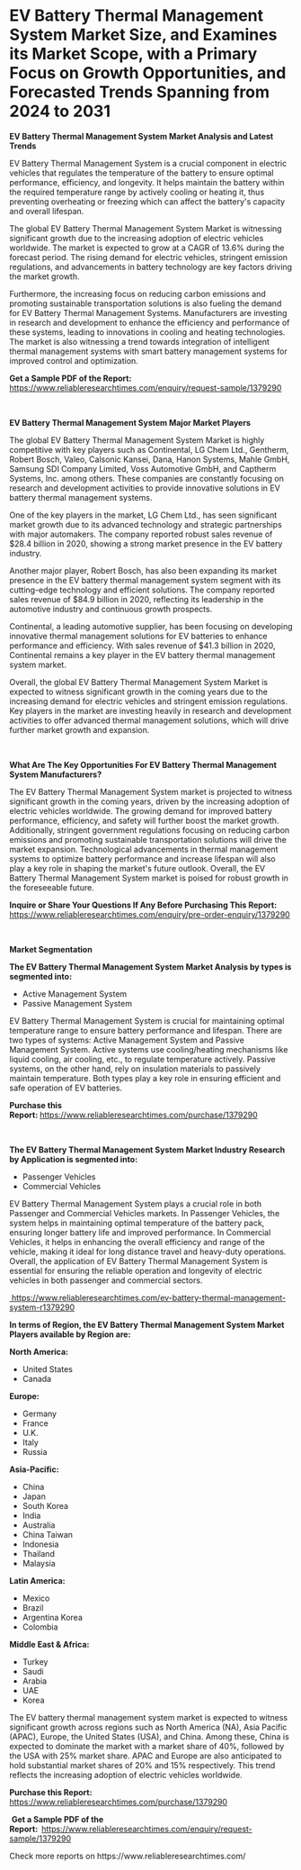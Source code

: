 <p><h1>EV Battery Thermal Management System Market Size, and Examines its Market Scope, with a Primary Focus on Growth Opportunities, and Forecasted Trends Spanning from 2024 to 2031</h1></p><p><strong>EV Battery Thermal Management System Market Analysis and Latest Trends</strong></p>
<p><p>EV Battery Thermal Management System is a crucial component in electric vehicles that regulates the temperature of the battery to ensure optimal performance, efficiency, and longevity. It helps maintain the battery within the required temperature range by actively cooling or heating it, thus preventing overheating or freezing which can affect the battery's capacity and overall lifespan.</p><p>The global EV Battery Thermal Management System Market is witnessing significant growth due to the increasing adoption of electric vehicles worldwide. The market is expected to grow at a CAGR of 13.6% during the forecast period. The rising demand for electric vehicles, stringent emission regulations, and advancements in battery technology are key factors driving the market growth.</p><p>Furthermore, the increasing focus on reducing carbon emissions and promoting sustainable transportation solutions is also fueling the demand for EV Battery Thermal Management Systems. Manufacturers are investing in research and development to enhance the efficiency and performance of these systems, leading to innovations in cooling and heating technologies. The market is also witnessing a trend towards integration of intelligent thermal management systems with smart battery management systems for improved control and optimization.</p></p>
<p><strong>Get a Sample PDF of the Report:&nbsp;</strong> <a href="https://www.reliableresearchtimes.com/enquiry/request-sample/1379290">https://www.reliableresearchtimes.com/enquiry/request-sample/1379290</a></p>
<p>&nbsp;</p>
<p><strong>EV Battery Thermal Management System Major Market Players</strong></p>
<p><p>The global EV Battery Thermal Management System Market is highly competitive with key players such as Continental, LG Chem Ltd., Gentherm, Robert Bosch, Valeo, Calsonic Kansei, Dana, Hanon Systems, Mahle GmbH, Samsung SDI Company Limited, Voss Automotive GmbH, and Captherm Systems, Inc. among others. These companies are constantly focusing on research and development activities to provide innovative solutions in EV battery thermal management systems.</p><p>One of the key players in the market, LG Chem Ltd., has seen significant market growth due to its advanced technology and strategic partnerships with major automakers. The company reported robust sales revenue of $28.4 billion in 2020, showing a strong market presence in the EV battery industry.</p><p>Another major player, Robert Bosch, has also been expanding its market presence in the EV battery thermal management system segment with its cutting-edge technology and efficient solutions. The company reported sales revenue of $84.9 billion in 2020, reflecting its leadership in the automotive industry and continuous growth prospects.</p><p>Continental, a leading automotive supplier, has been focusing on developing innovative thermal management solutions for EV batteries to enhance performance and efficiency. With sales revenue of $41.3 billion in 2020, Continental remains a key player in the EV battery thermal management system market.</p><p>Overall, the global EV Battery Thermal Management System Market is expected to witness significant growth in the coming years due to the increasing demand for electric vehicles and stringent emission regulations. Key players in the market are investing heavily in research and development activities to offer advanced thermal management solutions, which will drive further market growth and expansion.</p></p>
<p>&nbsp;</p>
<p><strong>What Are The Key Opportunities For EV Battery Thermal Management System Manufacturers?</strong></p>
<p><p>The EV Battery Thermal Management System market is projected to witness significant growth in the coming years, driven by the increasing adoption of electric vehicles worldwide. The growing demand for improved battery performance, efficiency, and safety will further boost the market growth. Additionally, stringent government regulations focusing on reducing carbon emissions and promoting sustainable transportation solutions will drive the market expansion. Technological advancements in thermal management systems to optimize battery performance and increase lifespan will also play a key role in shaping the market's future outlook. Overall, the EV Battery Thermal Management System market is poised for robust growth in the foreseeable future.</p></p>
<p><strong>Inquire or Share Your Questions If Any Before Purchasing This Report:</strong> <a href="https://www.reliableresearchtimes.com/enquiry/pre-order-enquiry/1379290">https://www.reliableresearchtimes.com/enquiry/pre-order-enquiry/1379290</a></p>
<p>&nbsp;</p>
<p><strong>Market Segmentation</strong></p>
<p><strong>The EV Battery Thermal Management System Market Analysis by types is segmented into:</strong></p>
<p><ul><li>Active Management System</li><li>Passive Management System</li></ul></p>
<p><p>EV Battery Thermal Management System is crucial for maintaining optimal temperature range to ensure battery performance and lifespan. There are two types of systems: Active Management System and Passive Management System. Active systems use cooling/heating mechanisms like liquid cooling, air cooling, etc., to regulate temperature actively. Passive systems, on the other hand, rely on insulation materials to passively maintain temperature. Both types play a key role in ensuring efficient and safe operation of EV batteries.</p></p>
<p><strong>Purchase this Report:&nbsp;</strong><a href="https://www.reliableresearchtimes.com/purchase/1379290">https://www.reliableresearchtimes.com/purchase/1379290</a></p>
<p>&nbsp;</p>
<p><strong>The EV Battery Thermal Management System Market Industry Research by Application is segmented into:</strong></p>
<p><ul><li>Passenger Vehicles</li><li>Commercial Vehicles</li></ul></p>
<p><p>EV Battery Thermal Management System plays a crucial role in both Passenger and Commercial Vehicles markets. In Passenger Vehicles, the system helps in maintaining optimal temperature of the battery pack, ensuring longer battery life and improved performance. In Commercial Vehicles, it helps in enhancing the overall efficiency and range of the vehicle, making it ideal for long distance travel and heavy-duty operations. Overall, the application of EV Battery Thermal Management System is essential for ensuring the reliable operation and longevity of electric vehicles in both passenger and commercial sectors.</p></p>
<p><a href="https://www.reliableresearchtimes.com/ev-battery-thermal-management-system-r1379290">&nbsp;https://www.reliableresearchtimes.com/ev-battery-thermal-management-system-r1379290</a></p>
<p><strong>In terms of Region, the EV Battery Thermal Management System Market Players available by Region are:</strong></p>
<p>
    <p> <strong> North America: </strong>
        <ul>
            <li>United States</li>
            <li>Canada</li>
        </ul>
        </p> 
    <p> <strong> Europe: </strong>
        <ul>
            <li>Germany</li>
            <li>France</li>
            <li>U.K.</li>
            <li>Italy</li>
            <li>Russia</li>
        </ul>
        </p> 
    <p> <strong> Asia-Pacific: </strong>
        <ul>
            <li>China</li>
            <li>Japan</li>
            <li>South Korea</li>
            <li>India</li>
            <li>Australia</li>
            <li>China Taiwan</li>
            <li>Indonesia</li>
            <li>Thailand</li>
            <li>Malaysia</li>
        </ul>
        </p> 
    <p> <strong> Latin America: </strong>
        <ul>
            <li>Mexico</li>
            <li>Brazil</li>
            <li>Argentina Korea</li>
            <li>Colombia</li>
        </ul>
        </p> 
    <p> <strong> Middle East & Africa: </strong>
        <ul>
            <li>Turkey</li>
            <li>Saudi</li>
            <li>Arabia</li>
            <li>UAE</li>
            <li>Korea</li>
        </ul>
    </p>
    </p>
<p><p>The EV battery thermal management system market is expected to witness significant growth across regions such as North America (NA), Asia Pacific (APAC), Europe, the United States (USA), and China. Among these, China is expected to dominate the market with a market share of 40%, followed by the USA with 25% market share. APAC and Europe are also anticipated to hold substantial market shares of 20% and 15% respectively. This trend reflects the increasing adoption of electric vehicles worldwide.</p></p>
<p><strong>Purchase this Report: </strong><a href="https://www.reliableresearchtimes.com/purchase/1379290">https://www.reliableresearchtimes.com/purchase/1379290</a></p>
<p>&nbsp;<strong>Get a Sample PDF of the Report:&nbsp;&nbsp;</strong><a href="https://www.reliableresearchtimes.com/enquiry/request-sample/1379290">https://www.reliableresearchtimes.com/enquiry/request-sample/1379290</a></p>
<p><strong></strong></p>
<p>Check more reports on https://www.reliableresearchtimes.com/</p>